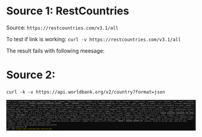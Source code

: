 # Source 1: RestCountries
Source: `https://restcountries.com/v3.1/all`


To test if link is working:
`curl -v https://restcountries.com/v3.1/all`


The result fails with following meesage:

# Source 2: 

`curl -k -v https://api.worldbank.org/v2/country?format=json`


![CMD_Curl1](./Curl_Result_1.PNG)

